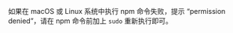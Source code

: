 <div class="mk-hint">

如果在 macOS 或 Linux 系统中执行 npm 命令失败，提示 “permission denied”，请在 npm 命令前加上 `sudo` 重新执行即可。 

</div>



